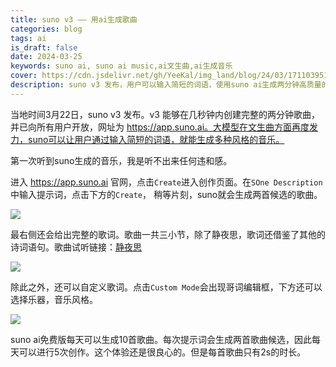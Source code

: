 ```yaml
---
title: suno v3 —— 用ai生成歌曲
categories: blog
tags: ai
is_draft: false
date: 2024-03-25
keywords: suno ai, suno ai music,ai文生曲,ai生成音乐
cover: https://cdn.jsdelivr.net/gh/YeeKal/img_land/blog/24/03/1711039519-suno-v3-e-cropped.jpg
description: suno v3 发布，用户可以输入简短的词语，使用suno ai生成两分钟高质量的歌曲
---
```


当地时间3月22日，suno v3 发布。v3 能够在几秒钟内创建完整的两分钟歌曲，并已向所有用户开放，网址为 https://app.suno.ai。大模型在文生曲方面再度发力，suno可以让用户通过输入简短的词语，就能生成多种风格的音乐。

第一次听到suno生成的音乐，我是听不出来任何违和感。

进入 https://app.suno.ai 官网，点击`Create`进入创作页面。在`SOne Description`中输入提示词，点击下方的`Create`， 稍等片刻，suno就会生成两首候选的歌曲。

![](https://cdn.jsdelivr.net/gh/YeeKal/img_land/blog/24/03/20240325214642.png)

最右侧还会给出完整的歌词。歌曲一共三小节，除了静夜思，歌词还借鉴了其他的诗词语句。歌曲试听链接：[静夜思](https://app.suno.ai/song/7335dbda-353a-4207-ad8e-181b91092bdd)

![](https://cdn.jsdelivr.net/gh/YeeKal/img_land/blog/24/03/20240325215111.png)

除此之外，还可以自定义歌词。点击`Custom Mode`会出现哥词编辑框，下方还可以选择乐器，音乐风格。

![](https://cdn.jsdelivr.net/gh/YeeKal/img_land/blog/24/03/20240325220307.png)

suno ai免费版每天可以生成10首歌曲。每次提示词会生成两首歌曲候选，因此每天可以进行5次创作。这个体验还是很良心的。但是每首歌曲只有2s的时长。
